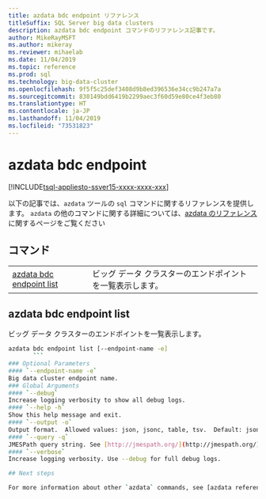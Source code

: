 ```yaml
---
title: azdata bdc endpoint リファレンス
titleSuffix: SQL Server big data clusters
description: azdata bdc endpoint コマンドのリファレンス記事です。
author: MikeRayMSFT
ms.author: mikeray
ms.reviewer: mihaelab
ms.date: 11/04/2019
ms.topic: reference
ms.prod: sql
ms.technology: big-data-cluster
ms.openlocfilehash: 9f5f5c25def3408d9b8ed396536e34cc9b247a7a
ms.sourcegitcommit: 830149bdd6419b2299aec3f60d59e80ce4f3eb80
ms.translationtype: HT
ms.contentlocale: ja-JP
ms.lasthandoff: 11/04/2019
ms.locfileid: "73531823"
---
```

# <a name="azdata-bdc-endpoint"></a>azdata bdc endpoint

[!INCLUDE[tsql-appliesto-ssver15-xxxx-xxxx-xxx](../includes/tsql-appliesto-ssver15-xxxx-xxxx-xxx.md)]  

以下の記事では、`azdata` ツールの `sql` コマンドに関するリファレンスを提供します。 `azdata` の他のコマンドに関する詳細については、[azdata のリファレンス](reference-azdata.md)に関するページをご覧ください

## <a name="commands"></a>コマンド
|     |     |
| --- | --- |
[azdata bdc endpoint list](#azdata-bdc-endpoint-list) | ビッグ データ クラスターのエンドポイントを一覧表示します。
## <a name="azdata-bdc-endpoint-list"></a>azdata bdc endpoint list
ビッグ データ クラスターのエンドポイントを一覧表示します。
```bash
azdata bdc endpoint list [--endpoint-name -e] 
       ```
### Optional Parameters
#### `--endpoint-name -e`
Big data cluster endpoint name.
### Global Arguments
#### `--debug`
Increase logging verbosity to show all debug logs.
#### `--help -h`
Show this help message and exit.
#### `--output -o`
Output format.  Allowed values: json, jsonc, table, tsv.  Default: json.
#### `--query -q`
JMESPath query string. See [http://jmespath.org/](http://jmespath.org/) for more information and examples.
#### `--verbose`
Increase logging verbosity. Use --debug for full debug logs.

## Next steps

For more information about other `azdata` commands, see [azdata reference](reference-azdata.md). For more information about how to install the `azdata` tool, see [Install azdata to manage SQL Server 2019 big data clusters](deploy-install-azdata.md).
